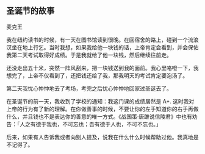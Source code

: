## 圣诞节的故事
麦克王

我在纽约读书的时候，有一天在图书馆读到很晚。在回宿舍的路上，碰到一个流浪汉坐在地上行乞。当时我想，如果我给他一块钱的话，上帝肯定会看到，并会保佑我第二天考试取得好成绩。于是我就给了他一块钱，然后继续往前走。

还没走出五十米，突然一阵风刮来，把一块钱送到我的面前。我心里咯噔一下，我想完了，上帝不仅看到了，还把钱还给了我，那我明天的考试肯定要泡汤了。

第二天我忧心忡忡地去了考场，考完之后忧心忡忡地回家过圣诞去了。

在圣诞节的前一天，我收到了学校的通知：我这门课的成绩居然是 A+. 这时我对上帝的行为有了新的理解。在你做善事的时候，不要让你的左手知道你的右手再做什么，并且钱也不是表达你的善意的唯一方式。《战国策·唐雎说信陵君》中也有劝告：「人之有德于我也，不可忘也；吾有德于人也，不可不忘也。」

后来，如果有人告诉我或者向别人提及，说我在什么什么时候帮助过他。我真地是不记得了。
